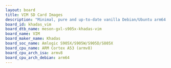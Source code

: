 ```yaml
---
layout: board
title: VIM SD Card Images
description: "Minimal, pure and up-to-date vanilla Debian/Ubuntu arm64 SD card images for VIM by Khadas, SoC: Amlogic S905X/S905W/S905D/S805X, CPU ISA: armv8"
board_id: khadas_vim
board_dtb_name: meson-gxl-s905x-khadas-vim
board_name: VIM
board_maker_name: Khadas
board_soc_name: Amlogic S905X/S905W/S905D/S805X
board_cpu_name: ARM Cortex A53 (armv8)
board_cpu_arch_isa: armv8
board_cpu_arch_debian: arm64
---
```


